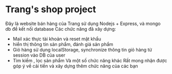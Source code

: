 # Trang's shop project
Đây là website bán hàng của Trang sử dụng Nodejs + Express, và mongo db để kết nối database
Các chức năng đã xây dựng: 
- Mail xác thực tài khoản và reset mật khẩu
- hiển thị thông tin sản phẩm, đánh giá sản phẩm
- Giỏ hàng sử dụng localStorage, synchronize thông tin giỏ hàng từ session vào DB của user
- Tìm kiếm , lọc sản phẩm
Và một số chức năng khác
Rất mong nhận được góp ý về cải tiến và xây dựng thêm chức năng của các bạn

